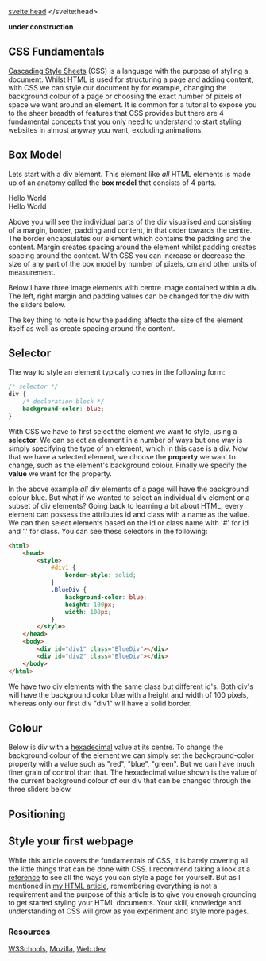 <script>
import RGB from "$lib/RGB.svelte";
import BoxModel from "$lib/BoxModel.svelte";
import '$lib/styles/vscode-dark.css';
</script>

<svelte:head>
	<title>CSS Fundamentals | Sergen Karaoglan</title>
	<meta name="description" content="Learn the fundamentals of CSS" />
</svelte:head>

<article class="max-md:mx-4 prose lg:prose-xl m-auto pt-16">

**under construction**

# CSS Fundamentals

[Cascading Style Sheets](https://en.wikipedia.org/wiki/CSS) (CSS) is a language with the purpose of styling a document. Whilst HTML is used for structuring a page and adding content, with CSS we can style our document by for example, changing the background colour of a page or choosing the exact number of pixels of space we want around an element. It is common for a tutorial to expose you to the sheer breadth of features that CSS provides but there are 4 fundamental concepts that you only need to understand to start styling websites in almost anyway you want, excluding animations.

## Box Model
Lets start with a div element. This element like *all* HTML elements is made up of an anatomy called the **box model** that consists of 4 parts.

<div class="h-48 w-48 mx-auto flex-center">Hello World</div>

<div class="h-48 w-48 bg-blue-800 mx-auto flex-center ">
	<div class="h-40 w-40 bg-slate-300 mx-auto flex-center">
		<div class="h-36 w-36 bg-blue-500 mx-auto flex-center">
			<div class="h-28 w-28 bg-slate-800 mx-auto flex-center text-white">Hello World</div>
		</div>
	</div>
</div>

Above you will see the individual parts of the div visualised and consisting of a <span class="text-blue-800">margin</span>, <span class="text-slate-500">border</span>, <span class="text-blue-500">padding</span> and <span class="text-slate-800">content</span>, in that order towards the centre. The border encapsulates our element which contains the padding and the content. Margin creates spacing around the element whilst padding creates spacing around the content. With CSS you can increase or decrease the size of any part of the box model by number of pixels, cm and other units of measurement.

Below I have three image elements with centre image contained within a div. The left, right margin and padding values can be changed for the div with the sliders below.

<BoxModel />

The key thing to note is how the padding affects the size of the element itself as well as create spacing around the content.

## Selector
The way to style an element typically comes in the following form:

```CSS
/* selector */
div {
	/* declaration block */
	background-color: blue;
}
```

With CSS we have to first select the element we want to style, using a **selector**. We can select an element in a number of ways but one way is simply specifying the type of an element, which in this case is a div. Now that we have a selected element, we choose the **property** we want to change, such as the element's background colour. Finally we specify the **value** we want for the property.

In the above example *all* div elements of a page will have the background colour blue. But what if we wanted to select an individual div element or a subset of div elements?
Going back to learning a bit about HTML, every element can possess the attributes id and class with a name as the value. We can then select elements based on the id or class name with '#' for id and '.' for class. You can see these selectors in the following:

```HTML
<html>
	<head>
		<style>
			#div1 {
				border-style: solid;
			}
			.BlueDiv {
				background-color: blue;
				height: 100px;
                width: 100px;
			}
		</style>
	</head>
	<body>
		<div id="div1" class="BlueDiv"></div>
		<div id="div2" class="BlueDiv"></div>
	</body>
</html>
```

We have two div elements with the same class but different id's. Both div's will have the background color blue with a height and width of 100 pixels, whereas only our first div "div1" will have a solid border.

## Colour
Below is div with a [hexadecimal](https://en.wikipedia.org/wiki/Hexadecimal) value at its centre. To change the background colour of the element we can simply set the background-color property with a value such as "red", "blue", "green". But we can have much finer grain of control than that. The hexadecimal value shown is the value of the current background colour of our div that can be changed through the three sliders below. 
<RGB />

## Positioning

## Style your first webpage 
While this article covers the fundamentals of CSS, it is barely covering all the little things that can be done with CSS. I recommend taking a look at a [reference](https://www.w3schools.com/cssref/index.php) to see all the ways you can style a page for yourself. But as I mentioned in [my HTML article](/html-fundamentals), remembering everything is not a requirement and the purpose of this article is to give you enough grounding to get started styling your HTML documents. Your skill, knowledge and understanding of CSS will grow as you experiment and style more pages.

### Resources
[W3Schools](https://www.w3schools.com/css/),
[Mozilla](https://developer.mozilla.org/en-US/docs/Web/CSS),
[Web.dev](https://web.dev/learn/css/)

</article>